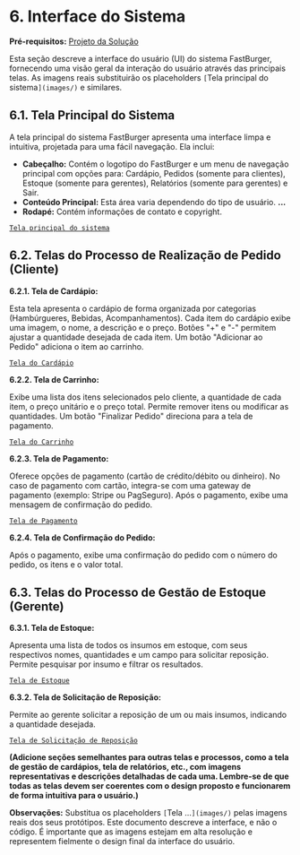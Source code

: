 # 6. Interface do Sistema

**Pré-requisitos:** [Projeto da Solução](4-Projeto-Solucao.md)

Esta seção descreve a interface do usuário (UI) do sistema FastBurger, fornecendo uma visão geral da interação do usuário através das principais telas.  As imagens reais substituirão os placeholders `[`Tela principal do sistema`](images/)` e similares.


## 6.1. Tela Principal do Sistema

A tela principal do sistema FastBurger apresenta uma interface limpa e intuitiva, projetada para uma fácil navegação.  Ela inclui:

* **Cabeçalho:**  Contém o logotipo do FastBurger e um menu de navegação principal com opções para: Cardápio, Pedidos (somente para clientes), Estoque (somente para gerentes), Relatórios (somente para gerentes) e Sair.
* **Conteúdo Principal:**  Esta área varia dependendo do tipo de usuário. **...**
* **Rodapé:**  Contém informações de contato e copyright.


[`Tela principal do sistema`](images/tela_principal.png)


## 6.2. Telas do Processo de Realização de Pedido (Cliente)

**6.2.1. Tela de Cardápio:**

Esta tela apresenta o cardápio de forma organizada por categorias (Hambúrgueres, Bebidas, Acompanhamentos). Cada item do cardápio exibe uma imagem, o nome, a descrição e o preço.  Botões "+" e "-" permitem ajustar a quantidade desejada de cada item. Um botão "Adicionar ao Pedido" adiciona o item ao carrinho.

[`Tela do Cardápio`](images/tela_cardapio.png)

**6.2.2. Tela de Carrinho:**

Exibe uma lista dos itens selecionados pelo cliente, a quantidade de cada item, o preço unitário e o preço total.  Permite remover itens ou modificar as quantidades.  Um botão "Finalizar Pedido" direciona para a tela de pagamento.

[`Tela do Carrinho`](images/tela_carrinho.png)

**6.2.3. Tela de Pagamento:**

Oferece opções de pagamento (cartão de crédito/débito ou dinheiro).  No caso de pagamento com cartão, integra-se com uma gateway de pagamento (exemplo: Stripe ou PagSeguro).  Após o pagamento, exibe uma mensagem de confirmação do pedido.

[`Tela de Pagamento`](images/tela_pagamento.png)

**6.2.4. Tela de Confirmação do Pedido:**

Após o pagamento, exibe uma confirmação do pedido com o número do pedido, os itens e o valor total.


## 6.3. Telas do Processo de Gestão de Estoque (Gerente)

**6.3.1. Tela de Estoque:**

Apresenta uma lista de todos os insumos em estoque, com seus respectivos nomes, quantidades e um campo para solicitar reposição.  Permite pesquisar por insumo e filtrar os resultados.

[`Tela de Estoque`](images/tela_estoque.png)

**6.3.2. Tela de Solicitação de Reposição:**

Permite ao gerente solicitar a reposição de um ou mais insumos, indicando a quantidade desejada.

[`Tela de Solicitação de Reposição`](images/tela_reposicao.png)


**(Adicione seções semelhantes para outras telas e processos, como a tela de gestão de cardápios, tela de relatórios, etc., com imagens representativas e descrições detalhadas de cada uma.  Lembre-se de que todas as telas devem ser coerentes com o design proposto e funcionarem de forma intuitiva para o usuário.)**


**Observações:**  Substitua os placeholders `[`Tela ...`](images/)` pelas imagens reais dos seus protótipos.  Este documento descreve a interface, e não o código.  É importante que as imagens estejam em alta resolução e representem fielmente o design final da interface do usuário.
